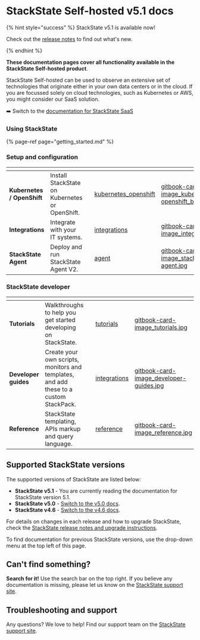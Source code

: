 # StackState Self-hosted v5.1 docs

{% hint style="success" %}
StackState v5.1 is available now!

Check out the [release notes](/setup/upgrade-stackstate/sts-release-notes.md) to find out what's new.

{% endhint %}

**These documentation pages cover all functionality available in the StackState Self-hosted product**. 

StackState Self-hosted can be used to observe an extensive set of technologies that originate either in your own data centers or in the cloud. If you are focussed solely on cloud technologies, such as Kubernetes or AWS, you might consider our SaaS solution. 

➡️ Switch to the [documentation for StackState SaaS](https://docs.stackstate.com/v/stackstate-saas/)

### Using StackState

{% page-ref page="getting_started.md" %}

### Setup and configuration

<table data-view="cards">
    <thead>
        <tr>
            <th></th>
            <th></th>
            <th></th>
            <th data-hidden data-card-target data-type="content-ref"></th>
            <th data-hidden data-card-cover data-type="files"></th>
        </tr>
    </thead>
    <tbody>
        <tr>
            <td><strong>Kubernetes / OpenShift</strong></td><td>Install StackState on Kubernetes or OpenShift.</td>
            <td></td>
            <td><a href="setup/install-stackstate/kubernetes_openshift/">kubernetes_openshift</a></td>
            <td><a href=".gitbook/assets/gitbook-card-image_kubernetes-openshift_blue.jpg">gitbook-card-image_kubernetes-openshift_blue.jpg</a></td>
        </tr>
        <tr>
            <td><strong>Integrations</strong></td>
            <td>Integrate with your IT systems.</td>
            <td></td>
            <td><a href="stackpacks/integrations/">integrations</a></td>
            <td><a href=".gitbook/assets/gitbook-card-image_integrations.jpg">gitbook-card-image_integrations.jpg</a></td>
        </tr>
        <tr>
            <td><strong>StackState Agent</strong></td>
            <td>Deploy and run StackState Agent V2.</td>
            <td></td>
            <td><a href="setup/agent/">agent</a></td>
            <td><a href=".gitbook/assets/gitbook-card-image_stackstate-agent.jpg">gitbook-card-image_stackstate-agent.jpg</a></td>
        </tr>
    </tbody>
</table>

### StackState developer

<table data-view="cards">
    <thead>
        <tr>
            <th></th>
            <th></th>
            <th></th>
            <th data-hidden data-card-target data-type="content-ref"></th>
            <th data-hidden data-card-cover data-type="files"></th>
        </tr>
    </thead>
    <tbody>
        <tr>
            <td><strong>Tutorials</strong></td>
            <td>Walkthroughs to help you get started developing on StackState.</td>
            <td></td>
            <td><a href="develop/tutorials/">tutorials</a></td>
            <td><a href=".gitbook/assets/gitbook-card-image_tutorial.jpg">gitbook-card-image_tutorials.jpg</a></td>
        </tr>
        <tr>
            <td><strong>Developer guides</strong></td>
            <td>Create your own scripts, monitors and templates, and add these to a custom StackPack.</td>
            <td></td>
            <td><a href="develop/developer-guides/">integrations</a></td>
            <td><a href=".gitbook/assets/gitbook-card-image_developer-guides.jpg">gitbook-card-image_developer-guides.jpg</a></td>
        </tr>
        <tr>
            <td><strong>Reference</strong></td>
            <td>StackState templating, APIs markup and query language.</td>
            <td></td>
            <td><a href="develop/reference/">reference</a></td>
            <td><a href=".gitbook/assets/gitbook-card-image_reference.jpg">gitbook-card-image_reference.jpg</a></td>
        </tr>
    </tbody>
</table>

## Supported StackState versions

The supported versions of StackState are listed below:

* **StackState v5.1** - You are currently reading the documentation for StackState version 5.1.
* **StackState v5.0** - [Switch to the v5.0 docs](https://docs.stackstate.com/v/5.0/).
* **StackState v4.6** - [Switch to the v4.6 docs](https://docs.stackstate.com/v/4.6/).

For details on changes in each release and how to upgrade StackState, check the [StackState release notes and upgrade instructions](setup/upgrade-stackstate/).

To find documentation for previous StackState versions, use the drop-down menu at the top left of this page.

## Can't find something?

**Search for it!** Use the search bar on the top right. 
If you believe any documentation is missing, please let us know on the [StackState support site](http://support.stackstate.com/).

## Troubleshooting and support

Any questions? We love to help! Find our support team on the [StackState support site](http://support.stackstate.com/).

